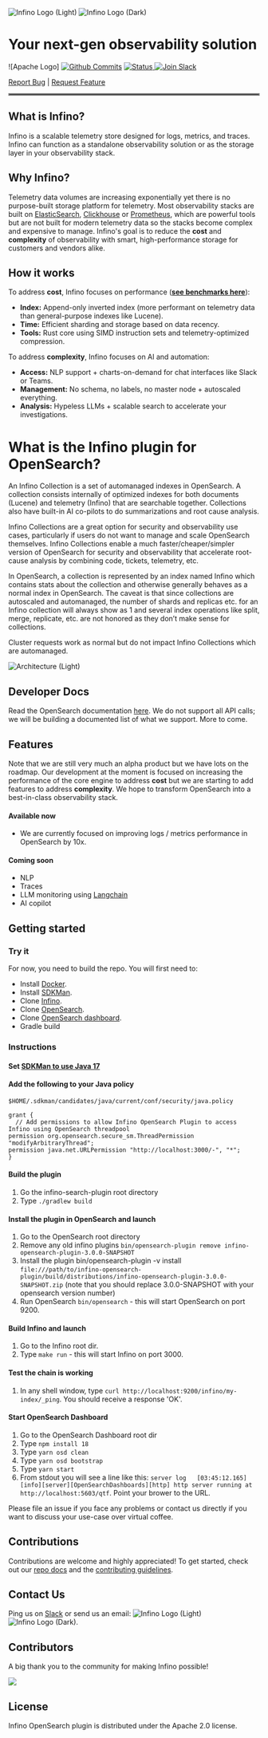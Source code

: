 ![Infino Logo (Light)](docs/images/Infino_logo_light.png#gh-light-mode-only)
![Infino Logo (Dark)](docs/images/Infino_logo_dark.png#gh-dark-mode-only)

# Your next-gen observability solution
![Apache Logo] 
[![Github Commits](https://img.shields.io/github/commit-activity/m/infinohq/infino)](https://github.com/infinohq/infino/commits)
<a href="https://github.com/infinohq/infino/actions/workflows/post-merge-ci.yml">
  <img src="https://github.com/infinohq/infino/actions/workflows/post-merge-ci.yml/badge.svg?branch=main" alt="Status" >
</a>
[![Join Slack](https://img.shields.io/badge/slack-join_chat-white.svg?logo=slack&style=social)](https://infinohq.slack.com/join/shared_invite/zt-1tqqc0vsz-jF80cpkGy7aFsALQKggy8g#/shared-invite/email)


[Report Bug](https://github.com/infinohq/infino/issues/new?assignees=&labels=&template=bug_report.md) |
[Request Feature](https://github.com/infinohq/infino/issues/new?assignees=&labels=&template=feature_request.md)

<hr style="border:2px solid gray">

## What is Infino?

Infino is a scalable telemetry store designed for logs, metrics, and traces. Infino can function as a standalone observability solution or as the storage layer in your observability stack.

## Why Infino?
Telemetry data volumes are increasing exponentially yet there is no  purpose-built storage platform for telemetry. Most observability stacks are built on [ElasticSearch](https://github.com/elastic/elasticsearch-rs), [Clickhouse](https://github.com/ClickHouse/ClickHouse) or [Prometheus](https://github.com/prometheus/prometheus), which are powerful tools but are not built for modern telemetry data so the stacks become complex and expensive to manage. Infino's goal is to reduce the **cost** and **complexity** of observability with smart, high-performance storage for customers and vendors alike.

## How it works
To address **cost**, Infino focuses on performance ([**see benchmarks here**](benches/README.md)):

- **Index:** Append-only inverted index (more performant on telemetry data than general-purpose indexes like Lucene).
- **Time:** Efficient sharding and storage based on data recency.
- **Tools:** Rust core using SIMD instruction sets and telemetry-optimized compression.

To address **complexity**, Infino focuses on AI and automation:

- **Access:** NLP support + charts-on-demand for chat interfaces like Slack or Teams.
- **Management:** No schema, no labels, no master node + autoscaled everything.
- **Analysis:** Hypeless LLMs + scalable search to accelerate your investigations.


# What is the Infino plugin for OpenSearch?

An Infino Collection is a set of automanaged indexes in OpenSearch.  A collection consists internally of optimized indexes for both documents (Lucene) and telemetry (Infino) that are searchable together. Collections also have built-in AI co-pilots to do summarizations and root cause analysis.

Infino Collections are a great option for security and observability use cases, particularly if users do not want to manage and scale OpenSearch themselves. Infino Collections enable a much faster/cheaper/simpler version of OpenSearch for security and observability that accelerate root-cause analysis by combining code, tickets, telemetry, etc. 

In OpenSearch, a collection is represented by an index named Infino which contains stats about the collection and otherwise generally behaves as a normal index in OpenSearch. The caveat is that since collections are autoscaled and automanaged, the number of shards and replicas etc. for an Infino collection will always show as 1 and several index operations like split, merge, replicate, etc. are not honored as they don’t make sense for collections. 

Cluster requests work as normal but do not impact Infino Collections which are automanaged.

![Architecture (Light)](docs/images/Infino_Architecture.png)

## Developer Docs
Read the OpenSearch documentation [here](https://opensearch.org/docs/latest/api-reference/search/). We do not support all API calls; we will be building a documented list of what we support. More to come.

## Features
Note that we are still very much an alpha product but we have lots on the roadmap. Our development at the moment is focused on increasing the performance of the core engine to address **cost** but we are starting to add features to address **complexity**. We hope to transform OpenSearch into a best-in-class observability stack.

#### Available now
 - We are currently focused on improving logs / metrics performance in OpenSearch by 10x.

#### Coming soon
- NLP
- Traces
- LLM monitoring using [Langchain](https://github.com/langchain-ai/langchain)
- AI copilot

## Getting started

### Try it
For now, you need to build the repo. You will first need to:

- Install [Docker](https://docs.docker.com/engine/install/).
- Install [SDKMan](https://www.rust-lang.org/tools/install).
- Clone [Infino](https://github.com/infinohq/infino).
- Clone [OpenSearch](https://github.com/opensearch-project/OpenSearch).
- Clone [OpenSearch dashboard](https://github.com/opensearch-project/OpenSearch-Dashboards).
- Gradle build


### Instructions
#### Set [SDKMan to use Java 17](https://sdkman.io/usage)
#### Add the following to your Java policy
`$HOME/.sdkman/candidates/java/current/conf/security/java.policy`
```
grant {
  // Add permissions to allow Infino OpenSearch Plugin to access Infino using OpenSearch threadpool
permission org.opensearch.secure_sm.ThreadPermission "modifyArbitraryThread";
permission java.net.URLPermission "http://localhost:3000/-", "*";
}
```
#### Build the plugin
1. Go the infino-search-plugin root directory
2. Type ``./gradlew build``
#### Install the plugin in OpenSearch and launch
1. Go to the OpenSearch root directory
2. Remove any old infino plugins `bin/opensearch-plugin remove infino-opensearch-plugin-3.0.0-SNAPSHOT`
2. Install the plugin bin/opensearch-plugin -v install `file:///path/to/infino-opensearch-plugin/build/distributions/infino-opensearch-plugin-3.0.0-SNAPSHOT.zip` (note that you should replace 3.0.0-SNAPSHOT with your opensearch version number)
3. Run OpenSearch `bin/opensearch` - this will start OpenSearch on port 9200.

#### Build Infino and launch
1. Go to the Infino root dir.
2. Type `make run` - this will start Infino on port 3000.

#### Test the chain is working
1. In any shell window, type `curl http://localhost:9200/infino/my-index/_ping`. You should receive a response 'OK'.
#### Start OpenSearch Dashboard
1. Go to the OpenSearch Dashboard root dir
2. Type `npm install 18`
3. Type `yarn osd clean`
4. Type `yarn osd bootstrap`
5. Type `yarn start`
6. From stdout you will see a line like this: `server log   [03:45:12.165] [info][server][OpenSearchDashboards][http] http server running at http://localhost:5603/qtf`. Point your brower to the URL.


Please file an issue if you face any problems or contact us directly if you want to discuss your use-case over virtual coffee.

## Contributions

Contributions are welcome and highly appreciated! To get started, check out our [repo docs](http://infinohq.github.io/infino/doc/infino/index.html) and the [contributing guidelines](CONTRIBUTING.md).

## Contact Us

Ping us on [Slack](https://infinohq.slack.com/join/shared_invite/zt-1tqqc0vsz-jF80cpkGy7aFsALQKggy8g#/shared-invite/email) or send us an email: ![Infino Logo (Light)](docs/images/Infino_email_light.svg#gh-light-mode-only)
![Infino Logo (Dark)](docs/images/Infino_email_dark.svg#gh-dark-mode-only).

## Contributors

A big thank you to the community for making Infino possible!

<a href="https://github.com/infinohq/infino/graphs/contributors">
  <img src="https://contrib.rocks/image?repo=infinohq/infino" />
</a>

## License
Infino OpenSearch plugin is distributed under the Apache 2.0 license.


